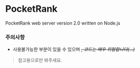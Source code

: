 # PocketRank
PocketRank web server version 2.0 written on Node.js

### 주의사항
* 사용불가능한 부분이 있을 수 있으며 *~~, 코드는 매우 위험합니다(...)~~*
> 참고용으로만 봐주세요.
